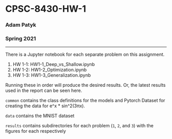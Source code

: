 # CPSC-8430-HW-1
### Adam Patyk
### Spring 2021

---

There is a Jupyter notebook for each separate problem on this assignment.

1. HW 1-1: HW1-1_Deep_vs_Shallow.ipynb
1. HW 1-2: HW1-2_Optimization.ipynb
1. HW 1-3: HW1-3_Generalization.ipynb

Running these in order will produce the desired results. Or, the latest results used in the report can be seen here.

`common` contains the class definitions for the models and Pytorch Dataset for creating the data for e^x * sin^2(3πx).

`data` contains the MNIST dataset

`results` contains subdirectories for each problem (`1`, `2`, and `3`) with the figures for each respectively
